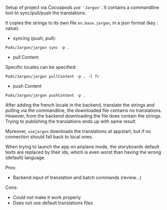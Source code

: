Setup of project via Cocoapods `pod 'Jargon'`. It contains a commandline tool to sync/pull/push the translations.

It copies the strings to its own file `en.base.jargon`, in a json format (key : value).

* syncing (push, pull):

`Pods/Jargon/jargon sync -p .`

* pull Content

Specific locales can be specified:

`Pods/Jargon/jargon pullContent -p . -l fr`

* push Content

`Pods/Jargon/jargon pushContent -p .`


After adding the french locale in the backend, translate the strings and pulling via the commandline, the downloaded file contains no translations. However, from the backend downloading the file does contain the strings. Trying to publishing the translations ends up with same result.

Moreover, `usejargon` downloads the translations at appstart, but if no connection should fall back to local ones.

When trying to launch the app on airplane mode, the storyboards default texts are replaced by their ids, which is even worst than having the wrong (default) language.


Pros:

* Backend input of translation and batch commands (review...)

Cons:

* Could not make it work properly
* Does not use default translations files
